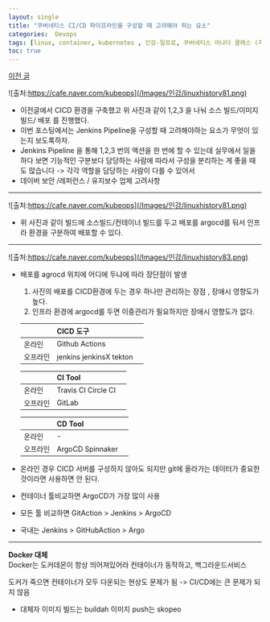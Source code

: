 ```yaml
---
layout: single
title: "쿠버네티스 CI/CD 파이프라인을 구성할 때 고려해야 하는 요소"
categories:  Devops
tags: [linux, container, kubernetes , 인강-일프로, 쿠버네티스 어나더 클래스 (지상편) - Sprint 1 2 , DevOps ,jenkins ,CI/DC , 1pro ]
toc: true
---
```




[이전 글](https://parkbeomsub.github.io/devops/%EC%BF%A0%EB%B2%84%EB%84%A4%ED%8B%B0%EC%8A%A4-Devops-Jenkins-%EC%86%8C%EC%8A%A4-%EB%B9%8C%EB%93%9C%ED%95%98%EA%B8%B0/)

![출처:https://cafe.naver.com/kubeops](/Images/인강/linuxhistory81.png)

 - 이전글에서  CICD 환경을 구축했고 위 사진과 같이 1,2,3 을 나눠 소스 빌드/이미지 빌드/ 배포 를 진행했다.
 - 이번 포스팅에서는  Jenkins Pipeline을 구성할 때 고려해야하는 요소가 무엇이 있는지 보도록하자. 
 - Jenkins Pipeline 을 통해 1,2,3 번의 액션을 한 번에 할 수 있는데 실무에서 일을 하다 보면 기능적인 구분보다 담당하는 사람에 따라서 구성을 분리하는 게 좋을 때도 많습니다  -> 각각 역할을 담당하는 사람이 다를 수 있어서
 - 데이버 보안 /레퍼런스 / 유지보수 업체 고려사항
  
  


---

![출처:https://cafe.naver.com/kubeops](/Images/인강/linuxhistory81.png)
   - 위 사진과 같이 빌드에 소스빌드/컨테이너 빌드를 두고 배포를 argocd를 둬서 인프라 환경을  구분하여 배포할 수 있다.
---
![출처:https://cafe.naver.com/kubeops](/Images/인강/linuxhistory83.png)

- 배포를  agrocd 위치에 어디에 두냐에 따라  장단점이 발생
  1.  사진의 배포를 CICD환경에 두는 경우  하나만 관리하는 장점 , 장애시 영향도가 높다.
  2.  인프라 환경에 argocd를 두면 이중관리가 필요하지만  장애시 영향도가 없다.
  

   ||CICD 도구||
   |-----|-----|-----|
   |온라인| Github Actions|  
   |오프라인|jenkins  jenkinsX  tekton|
   
   ||CI Tool||
   |----|----|----|
   |온라인|Travis CI   Circle CI|
   |오프라인|GitLab|

   ||CD Tool||
   |----|-----|----|
   |온라인|-|
   |오프라인|ArgoCD Spinnaker|

 - 온라인 경우 CICD 서버를 구성하지 않아도 되지만 git에 올라가는 데이터가  중요한 것이라면  사용하면 안 된다.
 - 컨테이너 툴비교하면 ArgoCD가 가장 많이 사용
 - 모든 툴 비교하면 GitAction > Jenkins > ArgoCD
 - 국내는 Jenkins  > GitHubAction > Argo 
  
---
**Docker 대체**  
Docker는 도커데몬이 항상 띄어져있어라 컨태이너가 동작하고, 백그라운드서비스

도커가 죽으면 컨테이너가 모두 다운되는 현상도 문제가 됨 -> CI/CD에는 큰 문제가 되지 않음

- 대체자
   이미지 빌드는  buildah
   이미지 push는 skopeo
 